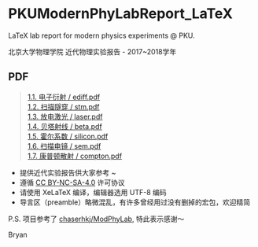 # PKUModernPhyLabReport_LaTeX
LaTeX lab report for modern physics experiments @ PKU.

北京大学物理学院 近代物理实验报告 - 2017~2018学年

## PDF
> [1.1. 电子衍射 / ediff.pdf](1.1.%20电子衍射/ediff.pdf)<br/>
> [1.2. 扫描隧穿 / stm.pdf](1.2.%20扫描隧穿/stm.pdf)<br/>
> [1.3. 放电激光 / laser.pdf](1.3.%20放电激光/laser.pdf)<br/>
> [1.4. 贝塔射线 / beta.pdf](1.4.%20贝塔射线/beta.pdf)<br/>
> [1.5. 霍尔系数 / silicon.pdf](1.5.%20霍尔系数/silicon.pdf)<br/>
> [1.6. 扫描电镜 / sem.pdf](1.6.%20扫描电镜/sem.pdf)<br/>
> [1.7. 康普顿散射 / compton.pdf](1.7.%20康普顿散射/compton.pdf)<br/>

* 提供近代实验报告供大家参考 ~
* 遵循 [CC BY-NC-SA-4.0](https://creativecommons.org/licenses/by-nc-sa/4.0/) 许可协议
* 请使用 XeLaTeX 编译，编辑器选用 UTF-8 编码
* 导言区（preamble）略微混乱，有许多曾经用过没有删掉的宏包，欢迎精简

P.S. 项目参考了 [chaserhkj/ModPhyLab](https://github.com/chaserhkj/ModPhyLab), 特此表示感谢～

Bryan
